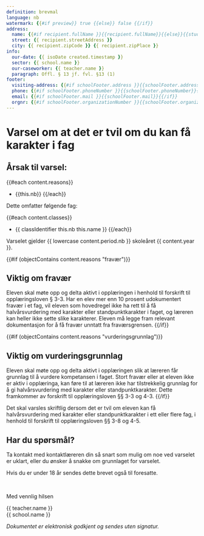 ```yaml
---
definition: brevmal
language: nb
watermark: {{#if preview}} true {{else}} false {{/if}}
address:
  name: {{#if recipient.fullName }}{{recipient.fullName}}{{else}}{{student.name}}{{/if}}
  street: {{ recipient.streetAddress }}
  city: {{ recipient.zipCode }} {{ recipient.zipPlace }}
info:
  our-date: {{ isoDate created.timestamp }}
  sector: {{ school.name }}
  our-caseworker: {{ teacher.name }}
  paragraph: Offl. § 13 jf. fvl. §13 (1)
footer:
  visiting-address: {{#if schoolFooter.address }}{{schoolFooter.address}}{{/if}}
  phone: {{#if schoolFooter.phoneNumber }}{{schoolFooter.phoneNumber}}{{/if}}
  email: {{#if schoolFooter.mail }}{{schoolFooter.mail}}{{/if}}
  orgnr: {{#if schoolFooter.organizationNumber }}{{schoolFooter.organizationNumber}}{{/if}}
---
```


# Varsel om at det er tvil om du kan få karakter i fag

## Årsak til varsel:

{{#each content.reasons}}
- {{this.nb}}
{{/each}}

Dette omfatter følgende fag:

{{#each content.classes}}
 - {{ classIdentifier this.nb this.name }}
{{/each}}

Varselet gjelder {{ lowercase content.period.nb }} skoleåret {{ content.year }}.

{{#if (objectContains content.reasons "fravær")}}
## Viktig om fravær

Eleven skal møte opp og delta aktivt i opplæringen i henhold til forskrift til opplæringsloven § 3-3.
Har en elev mer enn 10 prosent udokumentert fravær i et fag, vil eleven som hovedregel ikke ha rett til å få halvårsvurdering med karakter eller standpunktkarakter i faget, og læreren kan heller ikke sette slike karakterer. Eleven må legge fram relevant dokumentasjon for å få fravær unntatt fra fraværsgrensen. 
{{/if}}

{{#if (objectContains content.reasons "vurderingsgrunnlag")}}
## Viktig om vurderingsgrunnlag

Eleven skal møte opp og delta aktivt i opplæringen slik at læreren får grunnlag til å vurdere kompetansen i faget. Stort fravær eller at eleven ikke er aktiv i opplæringa, kan føre til at læreren ikke har tilstrekkelig grunnlag for å gi halvårsvurdering med karakter eller standpunktkarakter. Dette framkommer av forskrift til opplæringsloven §§ 3-3 og 4-3. 
{{/if}}

Det skal varsles skriftlig dersom det er tvil om eleven kan få halvårsvurdering med karakter eller standpunktkarakter i ett eller flere fag, i henhold til forskrift til opplæringsloven §§ 3-8 og 4-5.

## Har du spørsmål?

Ta kontakt med kontaktlæreren din så snart som mulig om noe ved varselet er uklart, eller du ønsker å snakke om grunnlaget for varselet.

Hvis du er under 18 år sendes dette brevet også til foresatte.

<br/>

Med vennlig hilsen

{{ teacher.name }}<br />
{{ school.name }}<br />

*Dokumentet er elektronisk godkjent og sendes uten signatur.*
